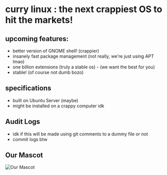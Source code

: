 # curry linux : the next crappiest OS to hit the markets!

## upcoming features:
- better version of GNOME shell! (crappier)
- insanely fast package management (not really, we're just using APT lmao)
- one billion extensions (truly a stable os) - (we want the best for you)
- stable! (of course not dumb bozo)

## specifications
- built on Ubuntu Server (maybe)
- might be installed on a crappy computer idk

## Audit Logs
* idk if this will be made using git comments to a dummy file or not
* commit logs btw


## Our Mascot
![Our Mascot](https://media.discordapp.net/attachments/1064678453846233118/1078073836899160154/image.png "Our Mascot")

